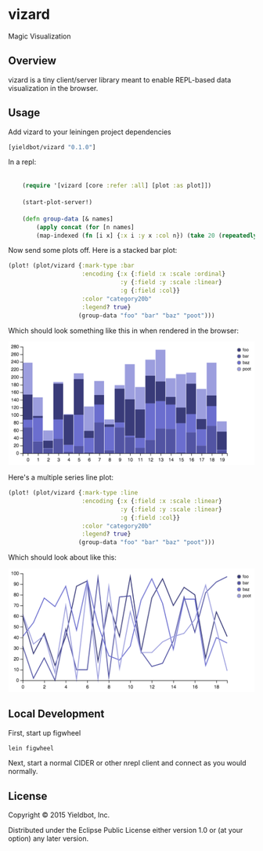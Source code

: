 # vizard

Magic Visualization

## Overview

vizard is a tiny client/server library meant to enable REPL-based data visualization in the browser.

## Usage

Add vizard to your leiningen project dependencies

``` clojure
[yieldbot/vizard "0.1.0"]
```

In a repl:

``` clojure

    (require '[vizard [core :refer :all] [plot :as plot]])

    (start-plot-server!)

    (defn group-data [& names]
        (apply concat (for [n names]
        (map-indexed (fn [i x] {:x i :y x :col n}) (take 20 (repeatedly #(rand-int 100)))))))
```

Now send some plots off. Here is a stacked bar plot:

``` clojure
(plot! (plot/vizard {:mark-type :bar
                     :encoding {:x {:field :x :scale :ordinal}
                                :y {:field :y :scale :linear}
                                :g {:field :col}}
                     :color "category20b"
                     :legend? true}
                    (group-data "foo" "bar" "baz" "poot")))

```

Which should look something like this in when rendered in the browser:

![bar](doc/bar.png)

Here's a multiple series line plot:

``` clojure
(plot! (plot/vizard {:mark-type :line
                     :encoding {:x {:field :x :scale :linear}
                                :y {:field :y :scale :linear}
                                :g {:field :col}}
                     :color "category20b"
                     :legend? true}
                    (group-data "foo" "bar" "baz" "poot")))
```

Which should look about like this:

![line](doc/line.png)

## Local Development

First, start up figwheel
``` sh
lein figwheel
```

Next, start a normal CIDER or other nrepl client and connect as you would normally.

## License

Copyright © 2015 Yieldbot, Inc.

Distributed under the Eclipse Public License either version 1.0 or (at your option) any later version.
